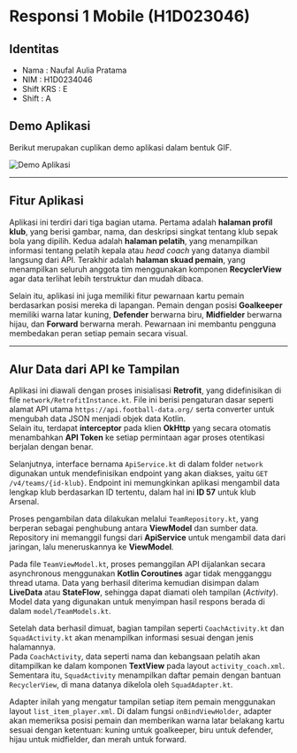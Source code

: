 # Responsi 1 Mobile (H1D023046)


## Identitas

* Nama       : Naufal Aulia Pratama
* NIM        : H1D0234046
* Shift KRS  : E
* Shift      : A


## Demo Aplikasi

Berikut merupakan cuplikan demo aplikasi dalam bentuk GIF.

![Demo Aplikasi](demo_responsi1.gif)

---

## Fitur Aplikasi

Aplikasi ini terdiri dari tiga bagian utama. Pertama adalah **halaman profil klub**, yang berisi gambar, nama, dan deskripsi singkat tentang klub sepak bola yang dipilih. Kedua adalah **halaman pelatih**, yang menampilkan informasi tentang pelatih kepala atau *head coach* yang datanya diambil langsung dari API. Terakhir adalah **halaman skuad pemain**, yang menampilkan seluruh anggota tim menggunakan komponen **RecyclerView** agar data terlihat lebih terstruktur dan mudah dibaca.

Selain itu, aplikasi ini juga memiliki fitur pewarnaan kartu pemain berdasarkan posisi mereka di lapangan. Pemain dengan posisi **Goalkeeper** memiliki warna latar kuning, **Defender** berwarna biru, **Midfielder** berwarna hijau, dan **Forward** berwarna merah. Pewarnaan ini membantu pengguna membedakan peran setiap pemain secara visual.

---

## Alur Data dari API ke Tampilan

Aplikasi ini diawali dengan proses inisialisasi **Retrofit**, yang didefinisikan di file `network/RetrofitInstance.kt`. File ini berisi pengaturan dasar seperti alamat API utama `https://api.football-data.org/` serta converter untuk mengubah data JSON menjadi objek data Kotlin.  
Selain itu, terdapat **interceptor** pada klien **OkHttp** yang secara otomatis menambahkan **API Token** ke setiap permintaan agar proses otentikasi berjalan dengan benar.

Selanjutnya, interface bernama `ApiService.kt` di dalam folder `network` digunakan untuk mendefinisikan endpoint yang akan diakses, yaitu `GET /v4/teams/{id-klub}`. Endpoint ini memungkinkan aplikasi mengambil data lengkap klub berdasarkan ID tertentu, dalam hal ini **ID 57** untuk klub Arsenal.

Proses pengambilan data dilakukan melalui `TeamRepository.kt`, yang berperan sebagai penghubung antara **ViewModel** dan sumber data. Repository ini memanggil fungsi dari **ApiService** untuk mengambil data dari jaringan, lalu meneruskannya ke **ViewModel**.

Pada file `TeamViewModel.kt`, proses pemanggilan API dijalankan secara asynchronous menggunakan **Kotlin Coroutines** agar tidak mengganggu thread utama. Data yang berhasil diterima kemudian disimpan dalam **LiveData** atau **StateFlow**, sehingga dapat diamati oleh tampilan (*Activity*).  
Model data yang digunakan untuk menyimpan hasil respons berada di dalam `model/TeamModels.kt`.

Setelah data berhasil dimuat, bagian tampilan seperti `CoachActivity.kt` dan `SquadActivity.kt` akan menampilkan informasi sesuai dengan jenis halamannya.  
Pada `CoachActivity`, data seperti nama dan kebangsaan pelatih akan ditampilkan ke dalam komponen **TextView** pada layout `activity_coach.xml`.  
Sementara itu, `SquadActivity` menampilkan daftar pemain dengan bantuan `RecyclerView`, di mana datanya dikelola oleh `SquadAdapter.kt`.

Adapter inilah yang mengatur tampilan setiap item pemain menggunakan layout `list_item_player.xml`. Di dalam fungsi `onBindViewHolder`, adapter akan memeriksa posisi pemain dan memberikan warna latar belakang kartu sesuai dengan ketentuan: kuning untuk goalkeeper, biru untuk defender, hijau untuk midfielder, dan merah untuk forward.
